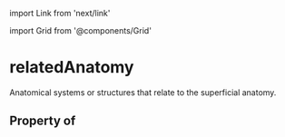 import Link from 'next/link'
  
import Grid from '@components/Grid'

# relatedAnatomy

Anatomical systems or structures that relate to the superficial anatomy.

## Property of



